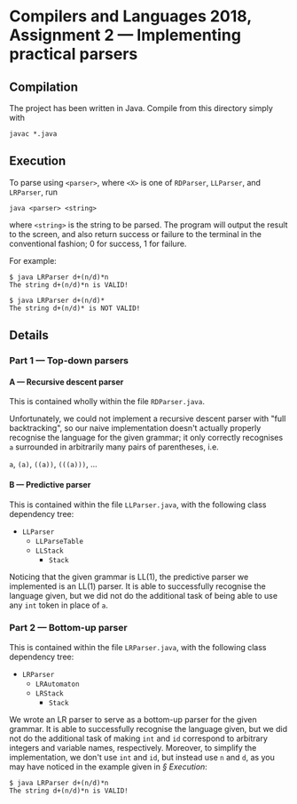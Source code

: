 # Compilers and Languages 2018, Assignment 2 — Implementing practical parsers

## Compilation

The project has been written in Java. Compile from this directory simply with

```
javac *.java
```

## Execution

To parse using `<parser>`, where `<X>` is one of `RDParser`, `LLParser`, and
`LRParser`, run

```
java <parser> <string>
```

where `<string>` is the string to be parsed. The program will output the result
to the screen, and also return success or failure to the terminal in the
conventional fashion; 0 for success, 1 for failure.

For example:

```
$ java LRParser d+(n/d)*n
The string d+(n/d)*n is VALID!

$ java LRParser d+(n/d)*
The string d+(n/d)* is NOT VALID!
```

## Details

### Part 1 — Top-down parsers

#### A — Recursive descent parser

This is contained wholly within the file `RDParser.java`.

Unfortunately, we could not implement a recursive descent parser with "full
backtracking", so our naive implementation doesn't actually properly recognise
the language for the given grammar; it only correctly recognises `a` surrounded
in arbitrarily many pairs of parentheses, i.e.

`a`, `(a)`, `((a))`, `(((a)))`, ...

#### B — Predictive parser

This is contained within the file `LLParser.java`, with the following class
dependency tree:

- `LLParser`
    - `LLParseTable`
    - `LLStack`
        - `Stack`

Noticing that the given grammar is LL(1), the predictive parser we implemented
is an LL(1) parser. It is able to successfully recognise the language given, but
we did not do the additional task of being able to use any `int` token in place
of `a`.

### Part 2 — Bottom-up parser

This is contained within the file `LRParser.java`, with the following class
dependency tree:

- `LRParser`
    - `LRAutomaton`
    - `LRStack`
        - `Stack`

We wrote an LR parser to serve as a bottom-up parser for the given grammar. It
is able to successfully recognise the language given, but we did not do the
additional task of making `int` and `id` correspond to arbitrary integers and
variable names, respectively. Moreover, to simplify the implementation, we don't
use `int` and `id`, but instead use `n` and `d`, as you may have noticed in the
example given in *§ Execution*:

```
$ java LRParser d+(n/d)*n
The string d+(n/d)*n is VALID!
```
